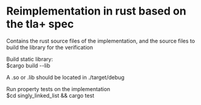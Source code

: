 # Reimplementation in rust based on the tla+ spec

Contains the rust source files of the implementation, and the source files to build the library for the verification

Build static library:\
$cargo build --lib

A .so or .lib should be located in ./target/debug

Run property tests on the implementation\
$cd singly_linked_list && cargo test

